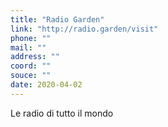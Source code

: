 ```yaml
---
title: "Radio Garden"
link: "http://radio.garden/visit"
phone: ""
mail: ""
address: ""
coord: ""
souce: ""
date: 2020-04-02
---
```


Le radio di tutto il mondo
